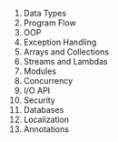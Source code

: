 



1. Data Types
2. Program Flow
3. OOP
4. Exception Handling
5. Arrays and Collections
6. Streams and Lambdas
7. Modules
8. Concurrency
9. I/O API
10. Security
11. Databases
12. Localization
13. Annotations